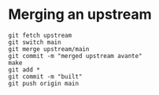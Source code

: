 # Merging an upstream

```
git fetch upstream
git switch main
git merge upstream/main
git commit -m "merged upstream avante"
make
git add *
git commit -m "built"
git push origin main
```

```

```
